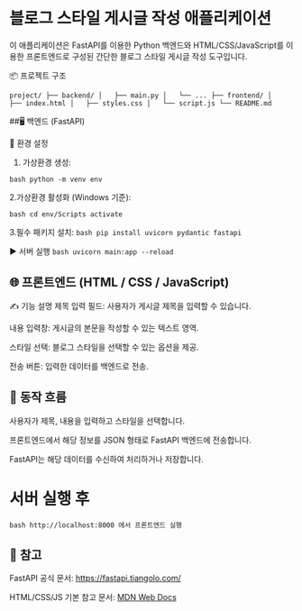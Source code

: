# 블로그 스타일 게시글 작성 애플리케이션

이 애플리케이션은 FastAPI를 이용한 Python 백엔드와 HTML/CSS/JavaScript를 이용한 프론트엔드로 구성된 간단한 블로그 스타일 게시글 작성 도구입니다.

📦 프로젝트 구조

`
project/
├── backend/
│   ├── main.py
│   └── ...
├── frontend/
│   ├── index.html
│   ├── styles.css
│   └── script.js
└── README.md
`

##🖥️ 백엔드 (FastAPI)

🔧 환경 설정
1. 가상환경 생성:

`bash
python -m venv env
`

2.가상환경 활성화 (Windows 기준):

`bash
cd env/Scripts
activate
`

3.필수 패키지 설치:
`bash
pip install uvicorn pydantic fastapi
`

▶️ 서버 실행
`bash
uvicorn main:app --reload
`



## 🌐 프론트엔드 (HTML / CSS / JavaScript)
✍️ 기능 설명
제목 입력 필드: 사용자가 게시글 제목을 입력할 수 있습니다.

내용 입력창: 게시글의 본문을 작성할 수 있는 텍스트 영역.

스타일 선택: 블로그 스타일을 선택할 수 있는 옵션을 제공.

전송 버튼: 입력한 데이터를 백엔드로 전송.


## 🔁 동작 흐름
사용자가 제목, 내용을 입력하고 스타일을 선택합니다.

프론트엔드에서 해당 정보를 JSON 형태로 FastAPI 백엔드에 전송합니다.

FastAPI는 해당 데이터를 수신하여 처리하거나 저장합니다.

# 서버 실행 후
`bash
http://localhost:8000 에서 프론트엔드 실행
`

## 📌 참고
FastAPI 공식 문서: https://fastapi.tiangolo.com/

HTML/CSS/JS 기본 참고 문서: [MDN Web Docs
](https://developer.mozilla.org/ko/)
